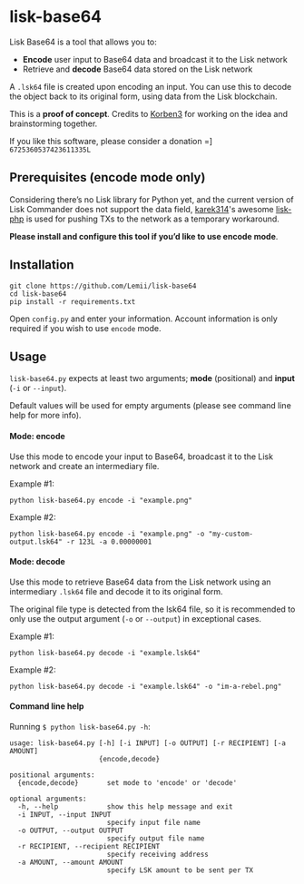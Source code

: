 # lisk-base64
Lisk Base64 is a tool that allows you to:

- **Encode** user input to Base64 data and broadcast it to the Lisk network
-  Retrieve and **decode**  Base64 data stored on the Lisk network

A `.lsk64` file is created upon encoding an input. You can use this to decode the object back to its original form, using data from the Lisk blockchain.

This is a **proof of concept**. Credits to [Korben3](https://github.com/Korben3) for working on the idea and brainstorming together.

If you like this software, please consider a donation =] `6725360537423611335L`

## Prerequisites (encode mode only)
Considering there’s no Lisk library for Python yet, and the current version of Lisk Commander does not support the data field, [karek314](https://github.com/karek314/)'s awesome [lisk-php](https://github.com/karek314/lisk-php) is used for pushing TXs to the network as a temporary workaround.

**Please install and configure this tool if you’d like to use encode mode**.

## Installation
```
git clone https://github.com/Lemii/lisk-base64
cd lisk-base64
pip install -r requirements.txt
```
Open `config.py` and enter your information. Account information is only required if you wish to use `encode` mode.

## Usage

`lisk-base64.py` expects at least two arguments; **mode** (positional) and **input** (`-i` or `--input`).

Default values will be used for empty arguments (please see command line help for more info).

#### Mode: encode
Use this mode to encode your input to Base64, broadcast it to the Lisk network and create an intermediary file.


Example #1:

`python lisk-base64.py encode -i "example.png"`


Example #2: 

`python lisk-base64.py encode -i "example.png" -o "my-custom-output.lsk64" -r 123L -a 0.00000001`

#### Mode: decode
Use this mode to retrieve Base64 data from the Lisk network using an intermediary `.lsk64` file and decode it to its original form. 

The original file type is detected from the lsk64 file, so it is recommended to only use the output argument (`-o` or `--output`) in exceptional cases.

Example #1:

`python lisk-base64.py decode -i "example.lsk64"`

Example #2:

`python lisk-base64.py decode -i "example.lsk64" -o "im-a-rebel.png"`

#### Command line help
Running `$ python lisk-base64.py -h`:

```
usage: lisk-base64.py [-h] [-i INPUT] [-o OUTPUT] [-r RECIPIENT] [-a AMOUNT]
                      {encode,decode}

positional arguments:
  {encode,decode}       set mode to 'encode' or 'decode'

optional arguments:
  -h, --help            show this help message and exit
  -i INPUT, --input INPUT
                        specify input file name
  -o OUTPUT, --output OUTPUT
                        specify output file name
  -r RECIPIENT, --recipient RECIPIENT
                        specify receiving address
  -a AMOUNT, --amount AMOUNT
                        specify LSK amount to be sent per TX
```
